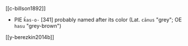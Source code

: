 [[c-billson1892]]


- PIE `k̑as-o-` [341] probably named after its color (Lat. `cānus` "grey"; OE `hasu` "grey-brown")



[[y-berezkin2014b]]